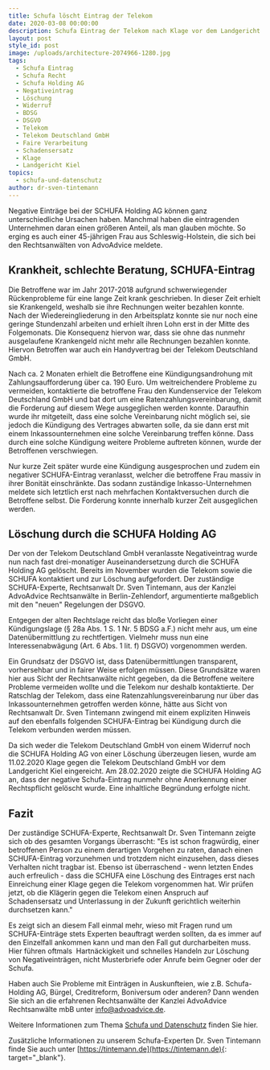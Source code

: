 ```yaml
---
title: Schufa löscht Eintrag der Telekom
date: 2020-03-08 00:00:00
description: Schufa Eintrag der Telekom nach Klage vor dem Landgericht Kiel gelöscht.
layout: post
style_id: post
image: /uploads/architecture-2074966-1280.jpg
tags:
  - Schufa Eintrag
  - Schufa Recht
  - Schufa Holding AG
  - Negativeintrag
  - Löschung
  - Widerruf
  - BDSG
  - DSGVO
  - Telekom
  - Telekom Deutschland GmbH
  - Faire Verarbeitung
  - Schadensersatz
  - Klage
  - Landgericht Kiel
topics:
  - schufa-und-datenschutz
author: dr-sven-tintemann
---
```

Negative Einträge bei der SCHUFA Holding AG können ganz unterschiedliche Ursachen haben. Manchmal haben die eintragenden Unternehmen daran einen größeren Anteil, als man glauben möchte. So erging es auch einer 45-jährigen Frau aus Schleswig-Holstein, die sich bei den Rechtsanwälten von AdvoAdvice meldete.

## Krankheit, schlechte Beratung, SCHUFA-Eintrag

Die Betroffene war im Jahr 2017-2018 aufgrund schwerwiegender Rückenprobleme für eine lange Zeit krank geschrieben. In dieser Zeit erhielt sie Krankengeld, weshalb sie ihre Rechnungen weiter bezahlen konnte. Nach der Wiedereingliederung in den Arbeitsplatz konnte sie nur noch eine geringe Stundenzahl arbeiten und erhielt ihren Lohn erst in der Mitte des Folgemonats. Die Konsequenz hiervon war, dass sie ohne das nunmehr ausgelaufene Krankengeld nicht mehr alle Rechnungen bezahlen konnte. Hiervon Betroffen war auch ein Handyvertrag bei der Telekom Deutschland GmbH.&nbsp;

Nach ca. 2 Monaten erhielt die Betroffene eine Kündigungsandrohung mit Zahlungsaufforderung über ca. 190 Euro. Um weitreichendere Probleme zu vermeiden, kontaktierte die betroffene Frau den Kundenservice der Telekom Deutschland GmbH und bat dort um eine Ratenzahlungsvereinbarung, damit die Forderung auf diesem Wege ausgeglichen werden konnte. Daraufhin wurde ihr mitgeteilt, dass eine solche Vereinbarung nicht möglich sei, sie jedoch die Kündigung des Vertrages abwarten solle, da sie dann erst mit einem Inkassounternehmen eine solche Vereinbarung treffen könne. Dass durch eine solche Kündigung weitere Probleme auftreten können, wurde der Betroffenen verschwiegen.&nbsp;

Nur kurze Zeit später wurde eine Kündigung ausgesprochen und zudem ein negativer SCHUFA-Eintrag veranlasst, welcher die betroffene Frau massiv in ihrer Bonität einschränkte. Das sodann zuständige Inkasso-Unternehmen meldete sich letztlich erst nach mehrfachen Kontaktversuchen durch die Betroffene selbst. Die Forderung konnte innerhalb kurzer Zeit ausgeglichen werden.

## Löschung durch die SCHUFA Holding AG

Der von der Telekom Deutschland GmbH veranlasste Negativeintrag wurde nun nach fast drei-monatiger Auseinandersetzung durch die SCHUFA Holding AG gelöscht. Bereits im November wurden die Telekom sowie die SCHUFA kontaktiert und zur Löschung aufgefordert. Der zuständige SCHUFA-Experte, Rechtsanwalt Dr. Sven Tintemann, aus der Kanzlei AdvoAdvice Rechtsanwälte in Berlin-Zehlendorf, argumentierte maßgeblich mit den "neuen" Regelungen der DSGVO.

Entgegen der alten Rechtslage reicht das bloße Vorliegen einer Kündigungslage (§ 28a Abs. 1 S. 1 Nr. 5 BDSG a.F.) nicht mehr aus, um eine Datenübermittlung zu rechtfertigen. Vielmehr muss nun eine Interessenabwägung (Art. 6 Abs. 1 lit. f) DSGVO) vorgenommen werden.

Ein Grundsatz der DSGVO ist, dass Datenübermittlungen transparent, vorhersehbar und in fairer Weise erfolgen müssen. Diese Grundsätze waren hier aus Sicht der Rechtsanwälte nicht gegeben, da die Betroffene weitere Probleme vermeiden wollte und die Telekom nur deshalb kontaktierte. Der Ratschlag der Telekom, dass eine Ratenzahlungsvereinbarung nur über das Inkassounternehmen getroffen werden könne, hätte aus Sicht von Rechtsanwalt Dr. Sven Tintemann zwingend mit einem expliziten Hinweis auf den ebenfalls folgenden SCHUFA-Eintrag bei Kündigung durch die Telekom verbunden werden müssen.

Da sich weder die Telekom Deutschland GmbH von einem Widerruf noch die SCHUFA Holding AG von einer Löschung überzeugen liesen, wurde am 11.02.2020 Klage gegen die Telekom Deutschland GmbH vor dem Landgericht Kiel eingereicht. Am 28.02.2020 zeigte die SCHUFA Holding AG an, dass der negative Schufa-Eintrag nunmehr ohne Anerkennung einer Rechtspflicht gelöscht wurde. Eine inhaltliche Begründung erfolgte nicht.

## Fazit

Der zuständige SCHUFA-Experte, Rechtsanwalt Dr. Sven Tintemann zeigte sich ob des gesamten Vorgangs überrascht: "Es ist schon fragwürdig, einer betroffenen Person zu einem derartigen Vorgehen zu raten, danach einen SCHUFA-Eintrag vorzunehmen und trotzdem nicht einzusehen, dass dieses Verhalten nicht tragbar ist. Ebenso ist überraschend - wenn letzten Endes auch erfreulich - dass die SCHUFA eine Löschung des Eintrages erst nach Einreichung einer Klage gegen die Telekom vorgenommen hat. Wir prüfen jetzt, ob die Klägerin gegen die Telekom einen Anspruch auf Schadensersatz und Unterlassung in der Zukunft gerichtlich weiterhin durchsetzen kann."

Es zeigt sich an diesem Fall einmal mehr, wieso mit Fragen rund um SCHUFA-Einträge stets Experten beauftragt werden sollten, da es immer auf den Einzelfall ankommen kann und man den Fall gut durcharbeiten muss. Hier führen oftmals&nbsp; Hartnäckigkeit und schnelles Handeln zur Löschung von Negativeinträgen, nicht Musterbriefe oder Anrufe beim Gegner oder der Schufa. &nbsp;

Haben auch Sie Probleme mit Einträgen in Auskunfteien, wie z.B. Schufa-Holding AG, Bürgel, Creditreform, Boniversum oder anderen? Dann wenden Sie sich an die erfahrenen Rechtsanwälte der Kanzlei AdvoAdvice Rechtsanwälte mbB unter [info@advoadvice.de](mailto:info@advoadvice.de).

Weitere Informationen zum Thema [Schufa und Datenschutz](/themen/schufa-und-datenschutz/)&nbsp;finden Sie hier.&nbsp;

Zusätzliche Informationen zu unserem Schufa-Experten Dr. Sven Tintemann finde Sie auch unter [https://tintemann.de](https://tintemann.de){: target="_blank"}.